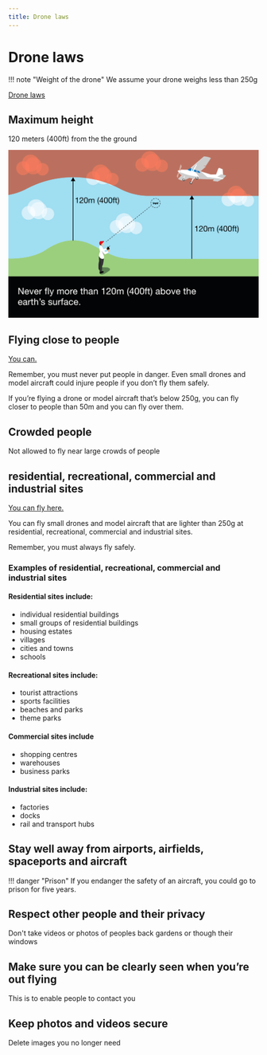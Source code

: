 ```yaml
---
title: Drone laws
---
```


# Drone laws

!!! note "Weight of the drone"
    We assume your drone weighs less than 250g

[Drone laws](https://register-drones.caa.co.uk/drone-code/where-you-can-fly)

## Maximum height

120 meters (400ft) from the the ground

![img.png](../../assets/120m.png)

## Flying close to people

[You can.](https://register-drones.caa.co.uk/drone-code/where-you-can-fly#:~:text=you%20can%20fly%20closer%20to%20people%20than%2050m%20and%20you%20can%20fly%20over%20them)

Remember, you must never put people in danger. Even small drones and model aircraft could injure people if you don’t fly them safely.

If you’re flying a drone or model aircraft that’s below 250g, you can fly closer to people than 50m and you can fly over them.

## Crowded people

Not allowed to fly near large crowds of people

## residential, recreational, commercial and industrial sites

[You can fly here.](https://register-drones.caa.co.uk/drone-code/where-you-can-fly#:~:text=250g%20at%20residential%2C%20recreational%2C%20commercial%20and%20industrial%20sites.)

You can fly small drones and model aircraft that are lighter than 250g at residential, recreational, commercial and industrial sites.

Remember, you must always fly safely.

### Examples of residential, recreational, commercial and industrial sites

#### Residential sites include:

* individual residential buildings
* small groups of residential buildings
* housing estates
* villages
* cities and towns
* schools

#### Recreational sites include:

* tourist attractions
* sports facilities
* beaches and parks
* theme parks

#### Commercial sites include

* shopping centres
* warehouses
* business parks 

#### Industrial sites include:

* factories
* docks
* rail and transport hubs

## Stay well away from airports, airfields, spaceports and aircraft

!!! danger "Prison"
    If you endanger the safety of an aircraft, you could go to prison for five years.

## Respect other people and their privacy

Don't take videos or photos of peoples back gardens or though their windows

## Make sure you can be clearly seen when you’re out flying

This is to enable people to contact you

## Keep photos and videos secure

Delete images you no longer need
